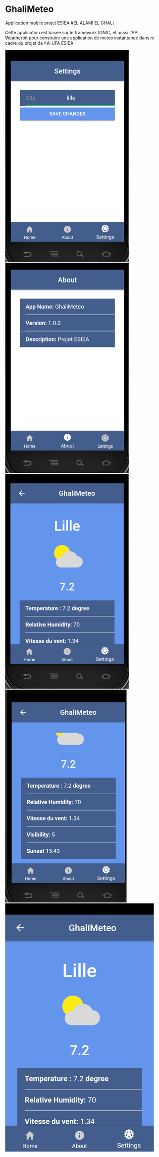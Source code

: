 # GhaliMeteo
Application mobile projet ESIEA #EL ALAMI EL GHALI 
  
 Cette application est basee sur le framework IONIC, et aussi l'API Weatherbit pour construire 
    une application de meteo instantanee dans le cadre du projet de 4A-UFA ESIEA 
    
![alt text](https://github.com/ghlilou97/GhaliMeteo/blob/master/andr1.PNG)
![alt text](https://github.com/ghlilou97/GhaliMeteo/blob/master/andr2.PNG)
![alt text](https://github.com/ghlilou97/GhaliMeteo/blob/master/andr3.PNG)
![alt text](https://github.com/ghlilou97/GhaliMeteo/blob/master/andr4.PNG)
![alt text](https://github.com/ghlilou97/GhaliMeteo/blob/master/Screenshot_1575900194.png)
